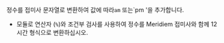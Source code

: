 정수를 접미사 문자열로 변환하여 값에 따라`am` 또는`pm '을 추가합니다.

- 모듈로 연산자 (`%`)와 조건부 검사를 사용하여 정수를 Meridiem 접미사와 함께 12 시간 형식으로 변환하십시오.